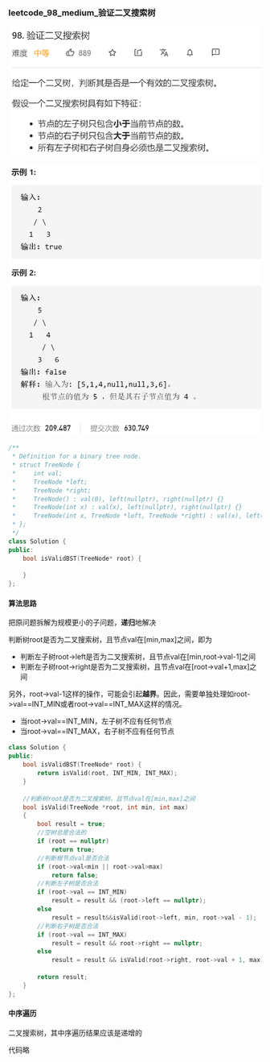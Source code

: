 ### leetcode_98_medium_验证二叉搜索树

![image-20210113101602092](leetcode_98_medium_%E9%AA%8C%E8%AF%81%E4%BA%8C%E5%8F%89%E6%90%9C%E7%B4%A2%E6%A0%91.assets/image-20210113101602092.png)

![image-20210113101616396](leetcode_98_medium_%E9%AA%8C%E8%AF%81%E4%BA%8C%E5%8F%89%E6%90%9C%E7%B4%A2%E6%A0%91.assets/image-20210113101616396.png)

```c++
/**
 * Definition for a binary tree node.
 * struct TreeNode {
 *     int val;
 *     TreeNode *left;
 *     TreeNode *right;
 *     TreeNode() : val(0), left(nullptr), right(nullptr) {}
 *     TreeNode(int x) : val(x), left(nullptr), right(nullptr) {}
 *     TreeNode(int x, TreeNode *left, TreeNode *right) : val(x), left(left), right(right) {}
 * };
 */
class Solution {
public:
    bool isValidBST(TreeNode* root) {

    }
};
```

#### 算法思路

把原问题拆解为规模更小的子问题，**递归**地解决

判断树root是否为二叉搜索树，且节点val在[min,max]之间，即为

- 判断左子树root->left是否为二叉搜索树，且节点val在[min,root->val-1]之间
- 判断左子树root->right是否为二叉搜索树，且节点val在[root->val+1,max]之间



另外，root->val-1这样的操作，可能会引起**越界**。因此，需要单独处理如root->val==INT_MIN或者root->val==INT_MAX这样的情况。

- 当root->val==INT_MIN，左子树不应有任何节点
- 当root->val==INT_MAX，右子树不应有任何节点

```c++
class Solution {
public:
	bool isValidBST(TreeNode* root) {
		return isValid(root, INT_MIN, INT_MAX);
	}

	//判断树root是否为二叉搜索树，且节点val在[min,max]之间
	bool isValid(TreeNode *root, int min, int max)
	{
		bool result = true;
		//空树总是合法的
		if (root == nullptr)
			return true;
		//判断根节点val是否合法
		if (root->val<min || root->val>max)
			return false;
		//判断左子树是否合法
		if (root->val == INT_MIN)
			result = result && (root->left == nullptr);
		else
			result = result&&isValid(root->left, min, root->val - 1);
		//判断右子树是否合法
		if (root->val == INT_MAX)
			result = result && root->right == nullptr;
		else
			result = result && isValid(root->right, root->val + 1, max);
		
		return result;
	}
};
```

#### 中序遍历

二叉搜索树，其中序遍历结果应该是递增的

代码略